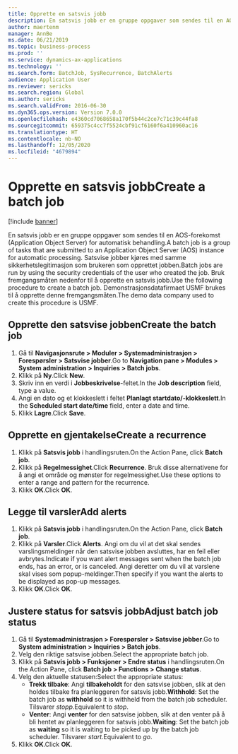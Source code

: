 ```yaml
---
title: Opprette en satsvis jobb
description: En satsvis jobb er en gruppe oppgaver som sendes til en AOS-forekomst (Application Object Server) for automatisk behandling.
author: maertenm
manager: AnnBe
ms.date: 06/21/2019
ms.topic: business-process
ms.prod: ''
ms.service: dynamics-ax-applications
ms.technology: ''
ms.search.form: BatchJob, SysRecurrence, BatchAlerts
audience: Application User
ms.reviewer: sericks
ms.search.region: Global
ms.author: sericks
ms.search.validFrom: 2016-06-30
ms.dyn365.ops.version: Version 7.0.0
ms.openlocfilehash: e4360cd7068658a170f5b44c2ce7c71c39c44fa8
ms.sourcegitcommit: 659375c4cc7f5524cbf91cf6160f6a410960ac16
ms.translationtype: HT
ms.contentlocale: nb-NO
ms.lasthandoff: 12/05/2020
ms.locfileid: "4679894"
---
```

# <a name="create-a-batch-job"></a><span data-ttu-id="e6b7c-103">Opprette en satsvis jobb</span><span class="sxs-lookup"><span data-stu-id="e6b7c-103">Create a batch job</span></span>

[!include [banner](../../includes/banner.md)]

<span data-ttu-id="e6b7c-104">En satsvis jobb er en gruppe oppgaver som sendes til en AOS-forekomst (Application Object Server) for automatisk behandling.</span><span class="sxs-lookup"><span data-stu-id="e6b7c-104">A batch job is a group of tasks that are submitted to an Application Object Server (AOS) instance for automatic processing.</span></span> <span data-ttu-id="e6b7c-105">Satsvise jobber kjøres med samme sikkerhetslegitimasjon som brukeren som opprettet jobben.</span><span class="sxs-lookup"><span data-stu-id="e6b7c-105">Batch jobs are run by using the security credentials of the user who created the job.</span></span> <span data-ttu-id="e6b7c-106">Bruk fremgangsmåten nedenfor til å opprette en satsvis jobb.</span><span class="sxs-lookup"><span data-stu-id="e6b7c-106">Use the following procedure to create a batch job.</span></span> <span data-ttu-id="e6b7c-107">Demonstrasjonsdatafirmaet USMF brukes til å opprette denne fremgangsmåten.</span><span class="sxs-lookup"><span data-stu-id="e6b7c-107">The demo data company used to create this procedure is USMF.</span></span>


## <a name="create-the-batch-job"></a><span data-ttu-id="e6b7c-108">Opprette den satsvise jobben</span><span class="sxs-lookup"><span data-stu-id="e6b7c-108">Create the batch job</span></span>
1. <span data-ttu-id="e6b7c-109">Gå til **Navigasjonsrute > Moduler > Systemadministrasjon > Forespørsler > Satsvise jobber**.</span><span class="sxs-lookup"><span data-stu-id="e6b7c-109">Go to **Navigation pane > Modules > System administration > Inquiries > Batch jobs**.</span></span>
2. <span data-ttu-id="e6b7c-110">Klikk på **Ny**.</span><span class="sxs-lookup"><span data-stu-id="e6b7c-110">Click **New**.</span></span>
3. <span data-ttu-id="e6b7c-111">Skriv inn en verdi i **Jobbeskrivelse**-feltet.</span><span class="sxs-lookup"><span data-stu-id="e6b7c-111">In the **Job description** field, type a value.</span></span>
4. <span data-ttu-id="e6b7c-112">Angi en dato og et klokkeslett i feltet **Planlagt startdato/-klokkeslett**.</span><span class="sxs-lookup"><span data-stu-id="e6b7c-112">In the **Scheduled start date/time** field, enter a date and time.</span></span>
5. <span data-ttu-id="e6b7c-113">Klikk **Lagre**.</span><span class="sxs-lookup"><span data-stu-id="e6b7c-113">Click **Save**.</span></span>

## <a name="create-a-recurrence"></a><span data-ttu-id="e6b7c-114">Opprette en gjentakelse</span><span class="sxs-lookup"><span data-stu-id="e6b7c-114">Create a recurrence</span></span>
1. <span data-ttu-id="e6b7c-115">Klikk på **Satsvis jobb** i handlingsruten.</span><span class="sxs-lookup"><span data-stu-id="e6b7c-115">On the Action Pane, click **Batch job**.</span></span>
2. <span data-ttu-id="e6b7c-116">Klikk på **Regelmessighet**.</span><span class="sxs-lookup"><span data-stu-id="e6b7c-116">Click **Recurrence**.</span></span> <span data-ttu-id="e6b7c-117">Bruk disse alternativene for å angi et område og mønster for regelmessighet.</span><span class="sxs-lookup"><span data-stu-id="e6b7c-117">Use these options to enter a range and pattern for the recurrence.</span></span>  
3. <span data-ttu-id="e6b7c-118">Klikk **OK**.</span><span class="sxs-lookup"><span data-stu-id="e6b7c-118">Click **OK**.</span></span>

## <a name="add-alerts"></a><span data-ttu-id="e6b7c-119">Legge til varsler</span><span class="sxs-lookup"><span data-stu-id="e6b7c-119">Add alerts</span></span>
1. <span data-ttu-id="e6b7c-120">Klikk på **Satsvis jobb** i handlingsruten.</span><span class="sxs-lookup"><span data-stu-id="e6b7c-120">On the Action Pane, click **Batch job**.</span></span>
2. <span data-ttu-id="e6b7c-121">Klikk på **Varsler**.</span><span class="sxs-lookup"><span data-stu-id="e6b7c-121">Click **Alerts**.</span></span> <span data-ttu-id="e6b7c-122">Angi om du vil at det skal sendes varslingsmeldinger når den satsvise jobben avsluttes, har en feil eller avbrytes.</span><span class="sxs-lookup"><span data-stu-id="e6b7c-122">Indicate if you want alert messages sent when the batch job ends, has an error, or is canceled.</span></span> <span data-ttu-id="e6b7c-123">Angi deretter om du vil at varslene skal vises som popup-meldinger.</span><span class="sxs-lookup"><span data-stu-id="e6b7c-123">Then specify if you want the alerts to be displayed as pop-up messages.</span></span>   
3. <span data-ttu-id="e6b7c-124">Klikk **OK**.</span><span class="sxs-lookup"><span data-stu-id="e6b7c-124">Click **OK**.</span></span>

## <a name="adjust-batch-job-status"></a><span data-ttu-id="e6b7c-125">Justere status for satsvis jobb</span><span class="sxs-lookup"><span data-stu-id="e6b7c-125">Adjust batch job status</span></span>
1. <span data-ttu-id="e6b7c-126">Gå til **Systemadministrasjon > Forespørsler > Satsvise jobber**.</span><span class="sxs-lookup"><span data-stu-id="e6b7c-126">Go to **System administration > Inquiries > Batch jobs**.</span></span>
2. <span data-ttu-id="e6b7c-127">Velg den riktige satsvise jobben.</span><span class="sxs-lookup"><span data-stu-id="e6b7c-127">Select the appropriate batch job.</span></span>
3. <span data-ttu-id="e6b7c-128">Klikk på **Satsvis jobb > Funksjoner > Endre status** i handlingsruten.</span><span class="sxs-lookup"><span data-stu-id="e6b7c-128">On the Action Pane, click **Batch job > Functions > Change status**.</span></span>
4. <span data-ttu-id="e6b7c-129">Velg den aktuelle statusen:</span><span class="sxs-lookup"><span data-stu-id="e6b7c-129">Select the appropriate status:</span></span>
    - <span data-ttu-id="e6b7c-130">**Trekk tilbake**: Angi **tilbakeholdt** for den satsvise jobben, slik at den holdes tilbake fra planleggeren for satsvis jobb.</span><span class="sxs-lookup"><span data-stu-id="e6b7c-130">**Withhold**: Set the batch job as **withhold** so it is withheld from the batch job scheduler.</span></span> <span data-ttu-id="e6b7c-131">Tilsvarer *stopp*.</span><span class="sxs-lookup"><span data-stu-id="e6b7c-131">Equivalent to *stop*.</span></span>
    - <span data-ttu-id="e6b7c-132">**Venter**: Angi **venter** for den satsvise jobben, slik at den venter på å bli hentet av planleggeren for satsvis jobb.</span><span class="sxs-lookup"><span data-stu-id="e6b7c-132">**Waiting**: Set the batch job as **waiting** so it is waiting to be picked up by the batch job scheduler.</span></span> <span data-ttu-id="e6b7c-133">Tilsvarer *start*.</span><span class="sxs-lookup"><span data-stu-id="e6b7c-133">Equivalent to *go*.</span></span>
5. <span data-ttu-id="e6b7c-134">Klikk **OK**.</span><span class="sxs-lookup"><span data-stu-id="e6b7c-134">Click **OK**.</span></span>

